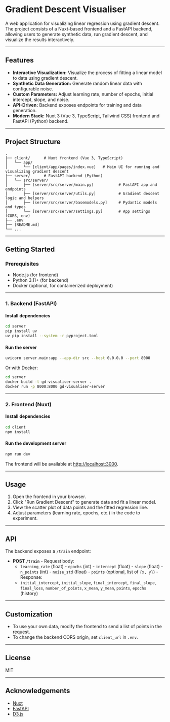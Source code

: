 # Gradient Descent Visualiser

A web application for visualizing linear regression using gradient descent. The project consists of a Nuxt-based frontend and a FastAPI backend, allowing users to generate synthetic data, run gradient descent, and visualize the results interactively.

---

## Features

-   **Interactive Visualization:** Visualize the process of fitting a linear model to data using gradient descent.
-   **Synthetic Data Generation:** Generate random linear data with configurable noise.
-   **Custom Parameters:** Adjust learning rate, number of epochs, initial intercept, slope, and noise.
-   **API-Driven:** Backend exposes endpoints for training and data generation.
-   **Modern Stack:** Nuxt 3 (Vue 3, TypeScript, Tailwind CSS) frontend and FastAPI (Python) backend.

---

## Project Structure

```
.
├── client/      # Nuxt frontend (Vue 3, TypeScript)
│   └── app/
│       └── [client/app/pages/index.vue]   # Main UI for running and visualizing gradient descent
├── server/      # FastAPI backend (Python)
│   └── src/server/
│       ├── [server/src/server/main.py]           # FastAPI app and endpoints
│       ├── [server/src/server/utils.py]          # Gradient descent logic and helpers
│       ├── [server/src/server/basemodels.py]     # Pydantic models and types
│       └── [server/src/server/settings.py]       # App settings (CORS, env)
├── .env
├── [README.md]
└── ...
```

---

## Getting Started

### Prerequisites

-   Node.js (for frontend)
-   Python 3.11+ (for backend)
-   Docker (optional, for containerized deployment)

---

### 1. Backend (FastAPI)

#### Install dependencies

```sh
cd server
pip install uv
uv pip install --system -r pyproject.toml
```

#### Run the server

```sh
uvicorn server.main:app --app-dir src --host 0.0.0.0 --port 8000
```

Or with Docker:

```sh
cd server
docker build -t gd-visualiser-server .
docker run -p 8000:8000 gd-visualiser-server
```

---

### 2. Frontend (Nuxt)

#### Install dependencies

```sh
cd client
npm install
```

#### Run the development server

```sh
npm run dev
```

The frontend will be available at [http://localhost:3000](http://localhost:3000).

---

## Usage

1. Open the frontend in your browser.
2. Click "Run Gradient Descent" to generate data and fit a linear model.
3. View the scatter plot of data points and the fitted regression line.
4. Adjust parameters (learning rate, epochs, etc.) in the code to experiment.

---

## API

The backend exposes a `/train` endpoint:

-   **POST `/train`** - Request body:
    -   `learning_rate` (float) - `epochs` (int) - `intercept` (float) - `slope` (float) - `n_points` (int) - `noise_std` (float) - `points` (optional, list of `{x, y}`) - Response:
    -   `initial_intercept`, `initial_slope`, `final_intercept`, `final_slope`, `final_loss`, `number_of_points`, `x_mean`, `y_mean`, `points`, `epochs` (history)

---

## Customization

-   To use your own data, modify the frontend to send a list of points in the request.
-   To change the backend CORS origin, set `client_url` in `.env`.

---

## License

MIT

---

## Acknowledgements

-   [Nuxt](https://nuxt.com/)
-   [FastAPI](https://fastapi.tiangolo.com/)
-   [D3.js](https://d3js.org/)
